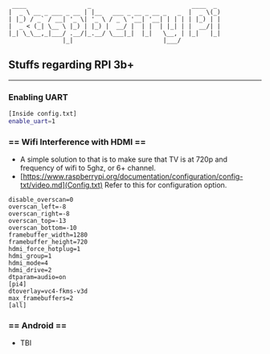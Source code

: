 ```text
 ____                 _                            ____  _ 
|  _ \ __ _ ___ _ __ | |__   ___ _ __ _ __ _   _  |  _ \(_)
| |_) / _` / __| '_ \| '_ \ / _ \ '__| '__| | | | | |_) | |
|  _ < (_| \__ \ |_) | |_) |  __/ |  | |  | |_| | |  __/| |
|_| \_\__,_|___/ .__/|_.__/ \___|_|  |_|   \__, | |_|   |_|
               |_|                         |___/           
```

## Stuffs regarding RPI 3b+
***

### Enabling UART
```bash
[Inside config.txt]
enable_uart=1
```
### == Wifi Interference with HDMI ==
* A simple solution to that is to make sure that TV is at 720p and frequency of wifi to 5ghz, or 6+ channel.
* [https://www.raspberrypi.org/documentation/configuration/config-txt/video.md](Config.txt) Refer to this for configuration option.
```
disable_overscan=0
overscan_left=-8
overscan_right=-8
overscan_top=-13
overscan_bottom=-10
framebuffer_width=1280
framebuffer_height=720
hdmi_force_hotplug=1
hdmi_group=1
hdmi_mode=4
hdmi_drive=2
dtparam=audio=on
[pi4]
dtoverlay=vc4-fkms-v3d
max_framebuffers=2
[all]
```


### == Android ==

* TBI
